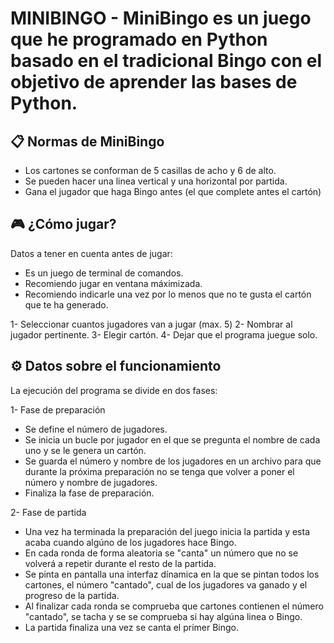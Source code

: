 MINIBINGO - MiniBingo es un juego que he programado en Python basado en el tradicional Bingo con el objetivo de aprender las bases de Python.
========================================================================================================================================================================================

📋 Normas de MiniBingo
----------------------------------------------------------------------------------------------------------------------------------------------------------------------------------------
- Los cartones se conforman de 5 casillas de acho y 6 de alto.
- Se pueden hacer una linea vertical y una horizontal por partida.
- Gana el jugador que haga Bingo antes (el que complete antes el cartón)

🎮 ¿Cómo jugar?
----------------------------------------------------------------------------------------------------------------------------------------------------------------------------------------
Datos a tener en cuenta antes de jugar:
  - Es un juego de terminal de comandos.
  - Recomiendo jugar en ventana máximizada.
  - Recomiendo indicarle una vez por lo menos que no te gusta el cartón que te ha generado.

1- Seleccionar cuantos jugadores van a jugar (max. 5)
2- Nombrar al jugador pertinente.
3- Elegir cartón.
4- Dejar que el programa juegue solo.

⚙️ Datos sobre el funcionamiento
----------------------------------------------------------------------------------------------------------------------------------------------------------------------------------------
La ejecución del programa se divide en dos fases:

1- Fase de preparación
  - Se define el número de jugadores.
  - Se inicia un bucle por jugador en el que se pregunta el nombre de cada uno y se le genera un cartón.
  - Se guarda el número y nombre de los jugadores en un archivo para que durante la próxima preparación no se tenga que volver a poner el número y nombre de jugadores.
  - Finaliza la fase de preparación.
   
2- Fase de partida
  - Una vez ha terminada la preparación del juego inicia la partida y esta acaba cuando algúno de los jugadores hace Bingo.
  - En cada ronda de forma aleatoria se "canta" un número que no se volverá a repetir durante el resto de la partida.
  - Se pinta en pantalla una interfaz dínamica en la que se pintan todos los cartones, el número "cantado", cual de los jugadores va ganado y el progreso de la partida.
  - Al finalizar cada ronda se comprueba que cartones contienen el número "cantado", se tacha y se se comprueba si hay algúna linea o Bingo.
  - La partida finaliza una vez se canta el primer Bingo.
